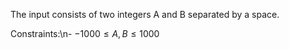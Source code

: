 The input consists of two integers A and B separated by a space.

Constraints:\n- $-1000 \leq A, B \leq 1000$